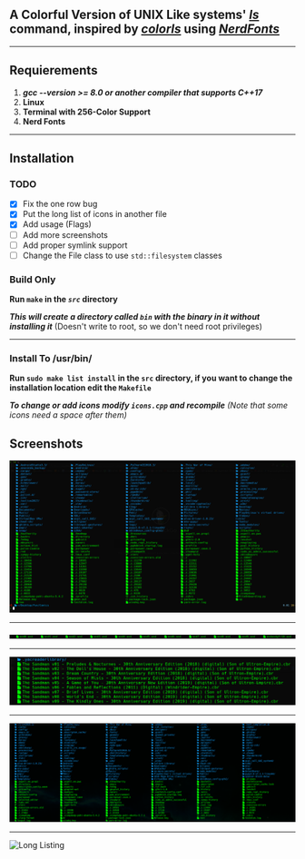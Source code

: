 ## A Colorful Version of **UNIX Like** systems' *[ls](https://git.savannah.gnu.org/cgit/coreutils.git/tree/src/ls.c)* command, inspired by *[colorls](https://github.com/athityakumar/colorls)* using *[NerdFonts](https://nerdfonts.com/)*

___

## Requierements
1. _**gcc --version >= 8.0 or another compiler that supports C++17**_
2. **Linux**
3. **Terminal with 256-Color Support**
4. **Nerd Fonts**

___

## Installation
### TODO
- [x] Fix the one row bug
- [x] Put the long list of icons in another file
- [x] Add usage (Flags)
- [ ] Add more screenshots
- [ ] Add proper symlink support
- [ ] Change the File class to use `std::filesystem` classes

### Build Only
**Run `make` in the _`src`_ directory**

**_This will create a directory called `bin` with the binary in it without installing it_**
(Doesn't write to root, so we don't need root privileges)

___
### Install To /usr/bin/
**Run `sudo make list install` in the `src` directory, if you want to change the installation location edit the `Makefile`**

**_To change or add icons modify `icons.cpp` and recompile_**
 *(Note that some icons need a space after them)*

## Screenshots
![My Home Directory](https://github.com/OnurKader/list/blob/master/imgs/Screenshot%20from%202019-07-15%2016-26-43.png  "Home")
___
![Single Row](https://github.com/OnurKader/list/blob/master/imgs/Screenshot%20from%202019-07-15%2016-25-40.png  "One Row Printing")
___
![Multi Rows Single Column](https://github.com/OnurKader/list/blob/master/imgs/Screenshot%20from%202019-07-15%2016-25-08.png  "Multiple Rows")
___
![New Home Listing](https://raw.githubusercontent.com/OnurKader/list/refactor/imgs/2020-03-03%2014-36-57.png)
___
![Long Listing](https://raw.githubusercontent.com/OnurKader/list/refactor/imgs/2020-03-03%2014-37-26.png)
